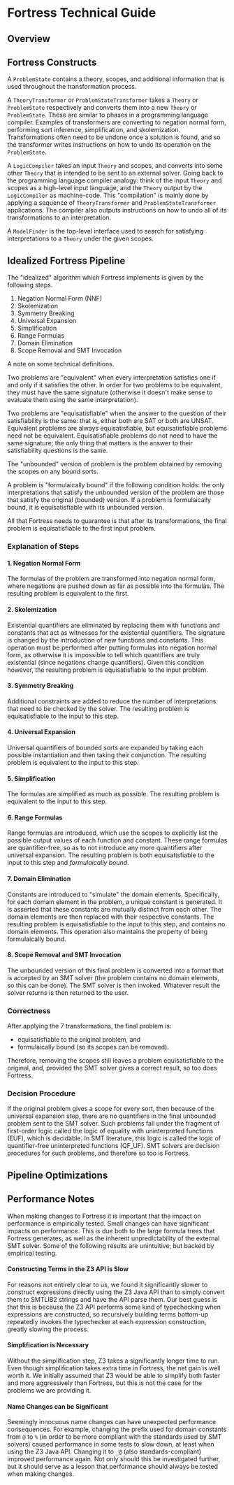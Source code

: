 # Fortress Technical Guide

## Overview

## Fortress Constructs

A `ProblemState` contains a theory, scopes, and additional information that is used throughout the transformation process.

A `TheoryTransformer` or `ProblemStateTransformer` takes a `Theory` or `ProblemState` respectively and converts them into a new `Theory` or `ProblemState`.
These are similar to phases in a programming language compiler.
Examples of transformers are converting to negation normal form, performing sort inference, simplification, and skolemization.
Transformations often need to be undone once a solution is found, and so the transformer writes instructions on how to undo its operation on the `ProblemState`.

A `LogicCompiler` takes an input `Theory` and scopes, and converts into some other `Theory` that is intended to be sent to an external solver.
Going back to the programming language compiler analogy: think of the input `Theory` and scopes as a high-level input language, and the `Theory` output by the `LogicCompiler` as machine-code.
This "compilation" is mainly done by applying a sequence of `TheoryTransformer` and `ProblemStateTransformer` applications.
The compiler also outputs instructions on how to undo all of its transformations to an interpretation.

A `ModelFinder` is the top-level interface used to search for satisfying interpretations to a `Theory` under the given scopes.

## Idealized Fortress Pipeline
The "idealized" algorithm which Fortress implements is given by the following steps.

1. Negation Normal Form (NNF)
2. Skolemization
3. Symmetry Breaking
4. Universal Expansion
5. Simplification
6. Range Formulas
7. Domain Elimination
8. Scope Removal and SMT Invocation

A note on some technical definitions.

Two problems are "equivalent" when every interpretation satisfies one if and only if it satisfies the other.
In order for two problems to be equivalent, they must have the same signature (otherwise it doesn't make sense to evaluate them using the same interpretation).

Two problems are "equisatisfiable" when the answer to the question of their satisfiability is the same: that is, either both are SAT or both are UNSAT.
Equivalent problems are always equisatisfiable, but equisatisfiable problems need not be equivalent.
Equisatisfiable problems do not need to have the same signature; the only thing that matters is the answer to their satisfiability questions is the same.

The "unbounded" version of problem is the problem obtained by removing the scopes on any bound sorts.

A problem is "formulaically bound" if the following condition holds: the only interpretations that satisfy the unbounded version of the problem are those that satisfy the original (bounded) version.
If a problem is formulaically bound, it is equisatisfiable with its unbounded version.

All that Fortress needs to guarantee is that after its transformations, the final problem is equisatisfiable to the first input problem.

### Explanation of Steps

#### 1. Negation Normal Form
The formulas of the problem are transformed into negation normal form, where negations are pushed down as far as possible into the formulas.
The resulting problem is equivalent to the first.

#### 2. Skolemization
Existential quantifiers are eliminated by replacing them with functions and constants that act as witnesses for the existential quantifiers.
The signature is changed by the introduction of new functions and constants.
This operation must be performed after putting formulas into negation normal form, as otherwise it is impossible to tell which quantifiers are truly existential (since negations change quantifiers).
Given this condition however, the resulting problem is equisatisfiable to the input problem.

#### 3. Symmetry Breaking
Additional constraints are added to reduce the number of interpretations that need to be checked by the solver.
The resulting problem is equisatisfiable to the input to this step.

#### 4. Universal Expansion
Universal quantifiers of bounded sorts are expanded by taking each possible instantiation and then taking their conjunction.
The resulting problem is equivalent to the input to this step.

#### 5. Simplification
The formulas are simplified as much as possible.
The resulting problem is equivalent to the input to this step.

#### 6. Range Formulas
Range formulas are introduced, which use the scopes to explicitly list the possible output values of each function and constant.
These range formulas are quantifier-free, so as to not introduce any more quantifiers after universal expansion.
The resulting problem is both equisatisfiable to the input to this step and *formulaically bound*.

#### 7. Domain Elimination
Constants are introduced to "simulate" the domain elements.
Specifically, for each domain element in the problem, a unique constant is generated.
It is asserted that these constants are mutually distinct from each other.
The domain elements are then replaced with their respective constants.
The resulting problem is equisatisfiable to the input to this step, and contains no domain elements.
This operation also maintains the property of being formulaically bound.

#### 8. Scope Removal and SMT Invocation
The unbounded version of this final problem is converted into a format that is accepted by an SMT solver (the problem contains no domain elements, so this can be done).
The SMT solver is then invoked.
Whatever result the solver returns is then returned to the user.

### Correctness
After applying the 7 transformations, the final problem is:
* equisatisfiable to the original problem, and
* formulaically bound (so its scopes can be removed).

Therefore, removing the scopes still leaves a problem equisatisfiable to the original, and, provided the SMT solver gives a correct result, so too does Fortress.

### Decision Procedure
If the original problem gives a scope for every sort, then because of the universal expansion step, there are no quantifiers in the final unbounded problem sent to the SMT solver.
Such problems fall under the fragment of first-order logic called the logic of equality with uninterpreted functions (EUF), which is decidable.
In SMT literature, this logic is called the logic of quantifier-free uninterpreted functions (QF_UF).
SMT solvers are decision procedures for such problems, and therefore so too is Fortress.

## Pipeline Optimizations

## Performance Notes
When making changes to Fortress it is important that the impact on performance is empirically tested.
Small changes can have significant impacts on performance.
This is due both to the large formula trees that Fortress generates, as well as the inherent unpredictability of the external SMT solver.
Some of the following results are unintuitive, but backed by empirical testing.

#### Constructing Terms in the Z3 API is Slow
For reasons not entirely clear to us, we found it significantly slower to construct expressions directly using the Z3 Java API than to simply convert them to SMTLIB2 strings and have the API parse them.
Our best guess is that this is because the Z3 API performs some kind of typechecking when expressions are constructed, so recursively building terms bottom-up repeatedly invokes the typechecker at each expression construction, greatly slowing the process.

#### Simplification is Necessary
Without the simplification step, Z3 takes a significantly longer time to run.
Even though simplification takes extra time in Fortress, the net gain is well worth it.
We initially assumed that Z3 would be able to simplify both faster and more aggressively than Fortress, but this is not the case for the problems we are providing it.

#### Name Changes can be Significant
Seemingly innocuous name changes can have unexpected performance consequences.
For example, changing the prefix used for domain constants from `@` to `%` (in order to be more compliant with the standards used by SMT solvers) caused performance in some tests to slow down, at least when using the Z3 Java API.
Changing it to `_@` (also standards-compliant) improved performance again.
Not only should this be investigated further, but it should serve as a lesson that performance should always be tested when making changes.
